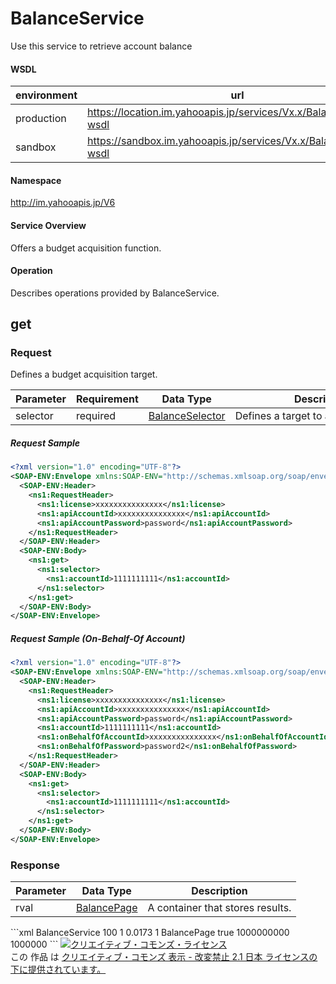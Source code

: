 # BalanceService
Use this service to retrieve account balance
#### WSDL
| environment | url |
|---|---|
| production  | https://location.im.yahooapis.jp/services/Vx.x/BalanceService?wsdl |
| sandbox  | https://sandbox.im.yahooapis.jp/services/Vx.x/BalanceService?wsdl |
#### Namespace
http://im.yahooapis.jp/V6
#### Service Overview
Offers a budget acquisition function.
#### Operation
Describes operations provided by BalanceService.
## get
### Request
Defines a budget acquisition target.

| Parameter | Requirement | Data Type | Description | 
|---|---|---|---|
| selector | required | [BalanceSelector](../data/BalanceSelector.md) | Defines a target to acquire a budget.  | 

##### Request Sample
```xml
<?xml version="1.0" encoding="UTF-8"?> 
<SOAP-ENV:Envelope xmlns:SOAP-ENV="http://schemas.xmlsoap.org/soap/envelope/" xmlns:ns1="http://im.yahooapis.jp/V6"> 
  <SOAP-ENV:Header> 
    <ns1:RequestHeader> 
      <ns1:license>xxxxxxxxxxxxxxx</ns1:license> 
      <ns1:apiAccountId>xxxxxxxxxxxxxxx</ns1:apiAccountId> 
      <ns1:apiAccountPassword>password</ns1:apiAccountPassword> 
    </ns1:RequestHeader> 
  </SOAP-ENV:Header> 
  <SOAP-ENV:Body> 
    <ns1:get> 
      <ns1:selector> 
        <ns1:accountId>1111111111</ns1:accountId> 
      </ns1:selector> 
    </ns1:get> 
  </SOAP-ENV:Body> 
</SOAP-ENV:Envelope>
```

##### Request Sample (On-Behalf-Of Account) 
```xml
<?xml version="1.0" encoding="UTF-8"?> 
<SOAP-ENV:Envelope xmlns:SOAP-ENV="http://schemas.xmlsoap.org/soap/envelope/" xmlns:ns1="http://im.yahooapis.jp/V6"> 
  <SOAP-ENV:Header> 
    <ns1:RequestHeader> 
      <ns1:license>xxxxxxxxxxxxxxx</ns1:license> 
      <ns1:apiAccountId>xxxxxxxxxxxxxxx</ns1:apiAccountId> 
      <ns1:apiAccountPassword>password</ns1:apiAccountPassword> 
      <ns1:accountId>1111111111</ns1:accountId> 
      <ns1:onBehalfOfAccountId>xxxxxxxxxxxxxxx</ns1:onBehalfOfAccountId> 
      <ns1:onBehalfOfPassword>password2</ns1:onBehalfOfPassword> 
    </ns1:RequestHeader> 
  </SOAP-ENV:Header> 
  <SOAP-ENV:Body> 
    <ns1:get> 
      <ns1:selector> 
        <ns1:accountId>1111111111</ns1:accountId> 
      </ns1:selector> 
    </ns1:get> 
  </SOAP-ENV:Body> 
</SOAP-ENV:Envelope>
```

### Response
| Parameter | Data Type | Description | 
|---|---|---|
| rval | [BalancePage](../data/BalancePage.md) | A container that stores results. | 
<Request Sample>
```xml
<?xml version="1.0" encoding="UTF-8"?> 
<SOAP-ENV:Envelope
    xmlns:SOAP-ENV="http://schemas.xmlsoap.org/soap/envelope/"
    xmlns:ns1="http://im.yahooapis.jp/V6"> 
    <SOAP-ENV:Header> 
        <ns1:ResponseHeader> 
            <ns1:service>BalanceService</ns1:service> 
            <ns1:remainingQuota>100</ns1:remainingQuota> 
            <ns1:quotaUsedForThisRequest>1</ns1:quotaUsedForThisRequest> 
            <ns1:timeTakenMillis>0.0173</ns1:timeTakenMillis> 
        </ns1:ResponseHeader> 
    </SOAP-ENV:Header> 
    <SOAP-ENV:Body> 
        <ns1:getResponse> 
            <ns1:rval> 
                <ns1:totalNumEntries>1</ns1:totalNumEntries> 
                <ns1:Page.Type>BalancePage</ns1:Page.Type> 
                <ns1:values> 
                    <ns1:operationSucceeded>true</ns1:operationSucceeded> 
                    <ns1:balance> 
                        <ns1:accountId>1000000000</ns1:accountId> 
                        <ns1:balance>1000000</ns1:balance> 
                    </ns1:balance> 
                </ns1:values> 
            </ns1:rval> 
        </ns1:getResponse> 
    </SOAP-ENV:Body> 
</SOAP-ENV:Envelope>
```
<a rel="license" href="http://creativecommons.org/licenses/by-nd/2.1/jp/"><img alt="クリエイティブ・コモンズ・ライセンス" style="border-width:0" src="https://i.creativecommons.org/l/by-nd/2.1/jp/88x31.png" /></a><br />この 作品 は <a rel="license" href="http://creativecommons.org/licenses/by-nd/2.1/jp/">クリエイティブ・コモンズ 表示 - 改変禁止 2.1 日本 ライセンスの下に提供されています。</a>
